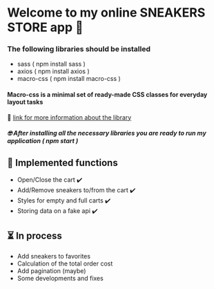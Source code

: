 # Welcome to my online SNEAKERS STORE app :athletic_shoe:

### The following libraries should be installed

- sass ( npm install sass )
- axios ( npm install axios )
- macro-css ( npm install macro-css )

#### Macro-css is a minimal set of ready-made CSS classes for everyday layout tasks
:link: [link for more information about the library](https://github.com/Archakov06/macro-css)

##### :nerd_face: After installing all the necessary libraries you are ready to run my application ( npm start )

## :page_with_curl: Implemented functions
- Open/Close the cart :heavy_check_mark:
- Add/Remove sneakers to/from the cart :heavy_check_mark:
- Styles for empty and full carts :heavy_check_mark:
- Storing data on a fake api :heavy_check_mark:

## :hourglass_flowing_sand: In process 
- Add sneakers to favorites
- Calculation of the total order cost 
- Add pagination (maybe)
- Some developments and fixes
